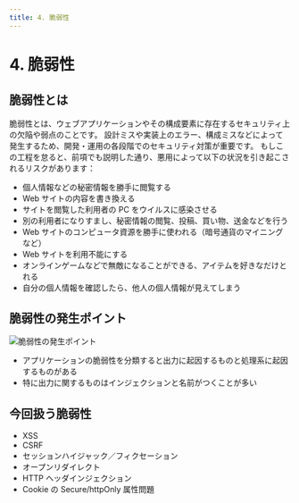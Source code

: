 ```yaml
---
title: 4. 脆弱性
---
```


# 4. 脆弱性

## 脆弱性とは

脆弱性とは、ウェブアプリケーションやその構成要素に存在するセキュリティ上の欠陥や弱点のことです。
設計ミスや実装上のエラー、構成ミスなどによって発生するため、開発・運用の各段階でのセキュリティ対策が重要です。
もしこの工程を怠ると、前項でも説明した通り、悪用によって以下の状況を引き起こされるリスクがあります：

- 個人情報などの秘密情報を勝手に閲覧する
- Web サイトの内容を書き換える
- サイトを閲覧した利用者の PC をウイルスに感染させる
- 別の利用者になりすまし、秘密情報の閲覧、投稿、買い物、送金などを行う
- Web サイトのコンピュータ資源を勝手に使われる（暗号通貨のマイニングなど）
- Web サイトを利用不能にする
- オンラインゲームなどで無敵になることができる、アイテムを好きなだけとれる
- 自分の個人情報を確認したら、他人の個人情報が見えてしまう

## 脆弱性の発生ポイント

![脆弱性の発生ポイント](/images/vulnerability01.png)

- アプリケーションの脆弱性を分類すると出力に起因するものと処理系に起因するものがある
- 特に出力に関するものはインジェクションと名前がつくことが多い

## 今回扱う脆弱性

- XSS
- CSRF
- セッションハイジャック／フィクセーション
- オープンリダイレクト
- HTTP ヘッダインジェクション
- Cookie の Secure/httpOnly 属性問題
